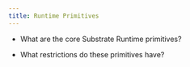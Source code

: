 ```yaml
---
title: Runtime Primitives
---
```


* What are the core Substrate Runtime primitives?

* What restrictions do these primitives have?
